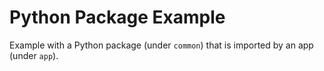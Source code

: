 # Python Package Example

Example with a Python package (under `common`) that is imported by an app (under `app`).
